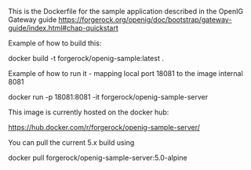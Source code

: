 This is the Dockerfile for the sample application described in the
OpenIG Gateway guide
 https://forgerock.org/openig/doc/bootstrap/gateway-guide/index.html#chap-quickstart
 
 
Example of how to build this:
 

docker build -t forgerock/openig-sample:latest .

Example of how to run it - mapping local port 18081 to the image internal 8081

docker run -p 18081:8081 -it  forgerock/openig-sample-server
 
 

This image is currently hosted on the docker hub:

https://hub.docker.com/r/forgerock/openig-sample-server/


You can pull the current 5.x build using

docker pull  forgerock/openig-sample-server:5.0-alpine



